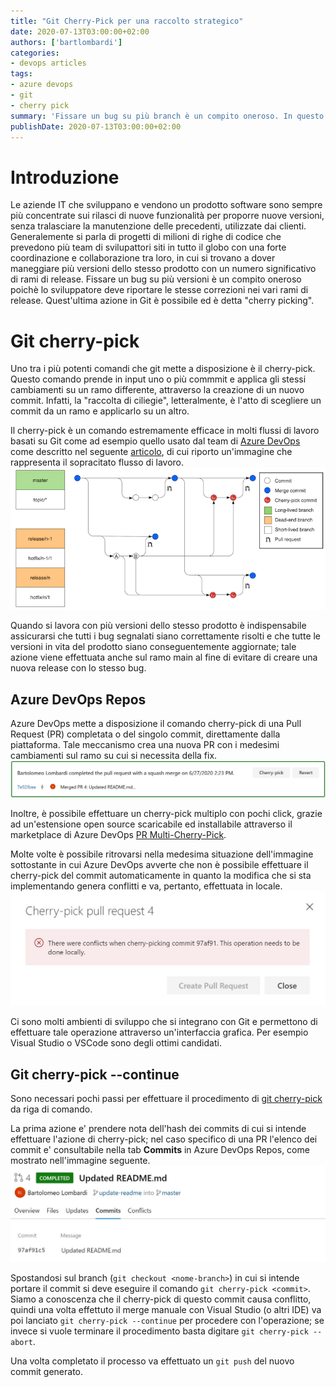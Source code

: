 ```yaml
---
title: "Git Cherry-Pick per una raccolto strategico"
date: 2020-07-13T03:00:00+02:00
authors: ['bartlombardi']
categories:
- devops articles
tags:
- azure devops
- git
- cherry pick
summary: 'Fissare un bug su più branch è un compito oneroso. In questo articolo illustrero' il comando Git cherry-pick.'
publishDate: 2020-07-13T03:00:00+02:00
---
```


# Introduzione

Le aziende IT che sviluppano e vendono un prodotto software sono sempre più concentrate sui rilasci di nuove funzionalità per proporre nuove versioni, senza tralasciare la manutenzione delle precedenti, utilizzate dai clienti. 
Generalemente si parla di progetti di milioni di righe di codice che prevedono più team di svilupattori siti in tutto il globo con una forte coordinazione e collaborazione tra loro, in cui si trovano a dover maneggiare più versioni dello stesso prodotto con un numero significativo di rami di release.
Fissare un bug su più versioni è un compito oneroso poichè lo sviluppatore deve riportare le stesse correzioni nei vari rami di release. Quest'ultima azione in Git è possibile ed è detta "cherry picking".

# Git cherry-pick

Uno tra i più potenti comandi che git mette a disposizione è il cherry-pick. Questo comando prende in input uno o più commmit e applica gli stessi cambiamenti su un ramo differente, attraverso la creazione di un nuovo commit. Infatti, la "raccolta di ciliegie", letteralmente, è l'atto di scegliere un commit da un ramo e applicarlo su un altro. 

Il cherry-pick è un comando estremamente efficace in molti flussi di lavoro basati su Git come ad esempio quello usato dal team di [Azure DevOps](https://docs.microsoft.com/en-us/azure/devops/learn/devops-at-microsoft/release-flow) come descritto nel seguente [articolo](https://devblogs.microsoft.com/devops/improving-azure-devops-cherry-picking/), di cui riporto un'immagine che rappresenta il sopracitato flusso di lavoro.
![Cherry-Pick: flusso di rilascio](cherry-pick-workflow.jpg)

Quando si lavora con più versioni dello stesso prodotto è indispensabile assicurarsi che tutti i bug segnalati siano correttamente risolti e che tutte le versioni in vita del prodotto siano conseguentemente aggiornate; tale azione viene effettuata anche sul ramo main al fine di evitare di creare una nuova release con lo stesso bug.

## Azure DevOps Repos

Azure DevOps mette a disposizione il comando cherry-pick di una Pull Request (PR) completata o del singolo commit, direttamente dalla piattaforma. Tale meccanismo crea una nuova PR con i medesimi cambiamenti sul ramo su cui si necessita della fix.
![Cherry-Pick di una PR da Azure DevOps](azdo-cp.jpg)

Inoltre, è possibile effettuare un cherry-pick multiplo con pochi click, grazie ad un'estensione open source scaricabile ed installabile attraverso il marketplace di Azure DevOps [PR Multi-Cherry-Pick](https://github.com/microsoft/azure-repos-pr-multi-cherry-pick).

Molte volte è possibile ritrovarsi nella medesima situazione dell'immagine sottostante in cui Azure DevOps avverte che non è possibile effettuare il cherry-pick del commit automaticamente in quanto la modifica che si sta implementando genera conflitti e va, pertanto, effettuata in locale.
![Errore durante Cherry-Pick in Azure DevOps](azdo-cp-error.jpg)

Ci sono molti ambienti di sviluppo che si integrano con Git e permettono di effettuare tale operazione attraverso un'interfaccia grafica. Per esempio Visual Studio o VSCode sono degli ottimi candidati.

## Git cherry-pick --continue

Sono necessari pochi passi per effettuare il procedimento di [git cherry-pick](https://git-scm.com/docs/git-cherry-pick) da riga di comando. 

La prima azione e' prendere nota dell'hash dei commits di cui si intende effettuare l'azione di cherry-pick; nel caso specifico di una PR l'elenco dei commit e' consultabile nella tab **Commits** in Azure DevOps Repos, come mostrato nell'immagine seguente.
![Tabella dei commit di una PR in Azure DevOps](azdo-commits-tab.jpg)

Spostandosi sul branch (```git checkout <nome-branch>```) in cui si intende portare il commit si deve eseguire il comando ```git cherry-pick <commit>```. 
Siamo a conoscenza che il cherry-pick di questo commit causa conflitto, quindi una volta effettuto il merge manuale con Visual Studio (o altri IDE) va poi lanciato ```git cherry-pick --continue``` per procedere con l'operazione; se invece si vuole terminare il procedimento basta digitare ```git cherry-pick --abort```.

Una volta completato il processo va effettuato un ```git push``` del nuovo commit generato.
